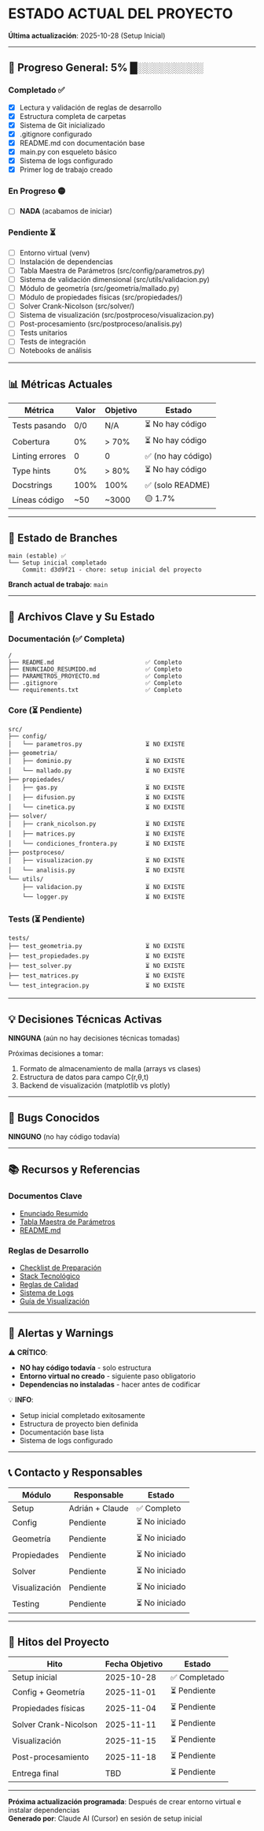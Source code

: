 # ESTADO ACTUAL DEL PROYECTO
**Última actualización**: 2025-10-28 (Setup Inicial)

---

## 🎯 Progreso General: 5% █░░░░░░░░░

### Completado ✅
- [x] Lectura y validación de reglas de desarrollo
- [x] Estructura completa de carpetas
- [x] Sistema de Git inicializado
- [x] .gitignore configurado
- [x] README.md con documentación base
- [x] main.py con esqueleto básico
- [x] Sistema de logs configurado
- [x] Primer log de trabajo creado

### En Progreso 🟡
- [ ] **NADA** (acabamos de iniciar)

### Pendiente ⏳
- [ ] Entorno virtual (venv)
- [ ] Instalación de dependencias
- [ ] Tabla Maestra de Parámetros (src/config/parametros.py)
- [ ] Sistema de validación dimensional (src/utils/validacion.py)
- [ ] Módulo de geometría (src/geometria/mallado.py)
- [ ] Módulo de propiedades físicas (src/propiedades/)
- [ ] Solver Crank-Nicolson (src/solver/)
- [ ] Sistema de visualización (src/postproceso/visualizacion.py)
- [ ] Post-procesamiento (src/postproceso/analisis.py)
- [ ] Tests unitarios
- [ ] Tests de integración
- [ ] Notebooks de análisis

---

## 📊 Métricas Actuales

| Métrica | Valor | Objetivo | Estado |
|---------|-------|----------|--------|
| Tests pasando | 0/0 | N/A | ⏳ No hay código |
| Cobertura | 0% | > 70% | ⏳ No hay código |
| Linting errores | 0 | 0 | ✅ (no hay código) |
| Type hints | 0% | > 80% | ⏳ No hay código |
| Docstrings | 100% | 100% | ✅ (solo README) |
| Líneas código | ~50 | ~3000 | 🟡 1.7% |

---

## 🌳 Estado de Branches

```
main (estable) ✅
└── Setup inicial completado
    Commit: d3d9f21 - chore: setup inicial del proyecto
```

**Branch actual de trabajo**: `main`

---

## 📁 Archivos Clave y Su Estado

### Documentación (✅ Completa)
```
/
├── README.md                          ✅ Completo
├── ENUNCIADO_RESUMIDO.md              ✅ Completo
├── PARAMETROS_PROYECTO.md             ✅ Completo
├── .gitignore                         ✅ Completo
└── requirements.txt                   ✅ Completo
```

### Core (⏳ Pendiente)
```
src/
├── config/
│   └── parametros.py                  ⏳ NO EXISTE
├── geometria/
│   ├── dominio.py                     ⏳ NO EXISTE
│   └── mallado.py                     ⏳ NO EXISTE
├── propiedades/
│   ├── gas.py                         ⏳ NO EXISTE
│   ├── difusion.py                    ⏳ NO EXISTE
│   └── cinetica.py                    ⏳ NO EXISTE
├── solver/
│   ├── crank_nicolson.py              ⏳ NO EXISTE
│   ├── matrices.py                    ⏳ NO EXISTE
│   └── condiciones_frontera.py        ⏳ NO EXISTE
├── postproceso/
│   ├── visualizacion.py               ⏳ NO EXISTE
│   └── analisis.py                    ⏳ NO EXISTE
└── utils/
    ├── validacion.py                  ⏳ NO EXISTE
    └── logger.py                      ⏳ NO EXISTE
```

### Tests (⏳ Pendiente)
```
tests/
├── test_geometria.py                  ⏳ NO EXISTE
├── test_propiedades.py                ⏳ NO EXISTE
├── test_solver.py                     ⏳ NO EXISTE
├── test_matrices.py                   ⏳ NO EXISTE
└── test_integracion.py                ⏳ NO EXISTE
```

---

## 💡 Decisiones Técnicas Activas

**NINGUNA** (aún no hay decisiones técnicas tomadas)

Próximas decisiones a tomar:
1. Formato de almacenamiento de malla (arrays vs clases)
2. Estructura de datos para campo C(r,θ,t)
3. Backend de visualización (matplotlib vs plotly)

---

## 🐛 Bugs Conocidos

**NINGUNO** (no hay código todavía)

---

## 📚 Recursos y Referencias

### Documentos Clave
- [Enunciado Resumido](../../ENUNCIADO_RESUMIDO.md)
- [Tabla Maestra de Parámetros](../../PARAMETROS_PROYECTO.md)
- [README.md](../../README.md)

### Reglas de Desarrollo
- [Checklist de Preparación](.cursor/rules/01_CHECKLIST_PREPARACION.md)
- [Stack Tecnológico](.cursor/rules/02_STACK_TECNOLOGICO.md)
- [Reglas de Calidad](.cursor/rules/03_REGLAS_CALIDAD_DESARROLLO.md)
- [Sistema de Logs](.cursor/rules/04_SISTEMA_LOGS_TRABAJO.md)
- [Guía de Visualización](.cursor/rules/05_GUIA_VISUALIZACION_P2.md)

---

## 🔔 Alertas y Warnings

⚠️ **CRÍTICO**: 
- **NO hay código todavía** - solo estructura
- **Entorno virtual no creado** - siguiente paso obligatorio
- **Dependencias no instaladas** - hacer antes de codificar

💡 **INFO**:
- Setup inicial completado exitosamente
- Estructura de proyecto bien definida
- Documentación base lista
- Sistema de logs configurado

---

## 📞 Contacto y Responsables

| Módulo | Responsable | Estado |
|--------|-------------|--------|
| Setup | Adrián + Claude | ✅ Completo |
| Config | Pendiente | ⏳ No iniciado |
| Geometría | Pendiente | ⏳ No iniciado |
| Propiedades | Pendiente | ⏳ No iniciado |
| Solver | Pendiente | ⏳ No iniciado |
| Visualización | Pendiente | ⏳ No iniciado |
| Testing | Pendiente | ⏳ No iniciado |

---

## 🎯 Hitos del Proyecto

| Hito | Fecha Objetivo | Estado |
|------|----------------|--------|
| Setup inicial | 2025-10-28 | ✅ Completado |
| Config + Geometría | 2025-11-01 | ⏳ Pendiente |
| Propiedades físicas | 2025-11-04 | ⏳ Pendiente |
| Solver Crank-Nicolson | 2025-11-11 | ⏳ Pendiente |
| Visualización | 2025-11-15 | ⏳ Pendiente |
| Post-procesamiento | 2025-11-18 | ⏳ Pendiente |
| Entrega final | TBD | ⏳ Pendiente |

---

**Próxima actualización programada**: Después de crear entorno virtual e instalar dependencias  
**Generado por**: Claude AI (Cursor) en sesión de setup inicial

